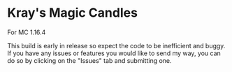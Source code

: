 # Kray's Magic Candles
For MC 1.16.4

This build is early in release so expect the code to be inefficient and buggy. If you have any issues or features you would like to send my way, you can do so by clicking on the "Issues" tab and submitting one.
